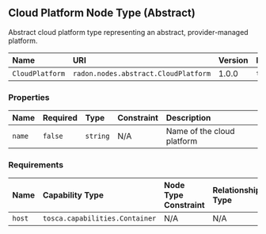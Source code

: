 ## Cloud Platform Node Type (Abstract)

Abstract cloud platform type representing an abstract, provider-managed platform.

| Name | URI | Version | Derived From |
|:---- |:--- |:------- |:------------ |
| `CloudPlatform` | `radon.nodes.abstract.CloudPlatform` | 1.0.0 | `tosca.nodes.Root` |

### Properties

| Name | Required | Type | Constraint | Description |
|:---- |:-------- |:---- |:---------- |:----------- |
| `name` | `false` | `string` | N/A | Name of the cloud platform |

### Requirements

| Name | Capability Type | Node Type Constraint | Relationship Type | Occurrences |
|:---- |:--------------- |:-------------------- |:----------------- |:------------|
| `host` | `tosca.capabilities.Container` | N/A | N/A | N/A |
